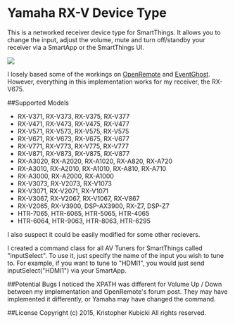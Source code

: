 # Yamaha RX-V Device Type
This is a networked receiver device type for SmartThings.  It allows you to change the input, adjust the volume, mute and turn off/standby your receiver via a SmartApp or the SmartThings UI.

<img src='http://www.audiogurus.com/learn/wp-content/uploads/2014/06/Yamaha-RX-A1040-rear-panel.jpg'>

I losely based some of the workings on <a href='http://openremote.org/display/forums/Controlling++RX+2065+Yamaha+Amp'>OpenRemote</a> and <a href='https://github.com/BirdAPI/yamaha-network-receivers'>EventGhost</a>.  However, everything in this implementation works for my receiver, the RX-V675.

##Supported Models
 * RX-V371, RX-V373, RX-V375, RX-V377
 * RX-V471, RX-V473, RX-V475, RX-V477
 * RX-V571, RX-V573, RX-V575, RX-V575
 * RX-V671, RX-V673, RX-V675, RX-V677
 * RX-V771, RX-V773, RX-V775, RX-V777
 * RX-V871, RX-V873, RX-V875, RX-V877
 * RX-A3020, RX-A2020, RX-A1020, RX-A820, RX-A720
 * RX-A3010, RX-A2010, RX-A1010, RX-A810, RX-A710
 * RX-A3000, RX-A2000, RX-A1000
 * RX-V3073, RX-V2073, RX-V1073
 * RX-V3071, RX-V2071, RX-V1071
 * RX-V3067, RX-V2067, RX-V1067, RX-V867
 * RX-V2065, RX-V3900, DSP-AX3900, RX-Z7, DSP-Z7
 * HTR-7065, HTR-6065, HTR-5065, HTR-4065
 * HTR-6064, HTR-9063, HTR-8063, HTR-6295
 
I also suspect it could be easily modified for some other recievers. 

I created a command class for all AV Tuners for SmartThings called "inputSelect".  To use it, just specify the name of the input you wish to tune to.  For example, if you want to tune to "HDMI1", you would just send inputSelect("HDMI1") via your SmartApp.

##Potential Bugs
I noticed the XPATH was different for Volume Up / Down between my implementation and OpenRemote's forum post.  They may have implemented it differently, or Yamaha may have changed the command.  

##License 
Copyright (c) 2015, Kristopher Kubicki
All rights reserved.
